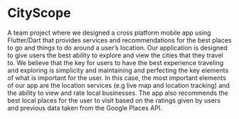 # CityScope

A team project where we designed a cross platform mobile app using Flutter/Dart that provides services and recommendations for the best places to go and things to do around a user’s location. Our application is designed to give users the best ability to explore and view the cities that they travel to. We believe that the key for users to have the best experience traveling and exploring is simplicity and maintaining and perfecting the key elements of what is important for the user. In this case, the most important elements of our app are the location services (e.g live map and location tracking) and the ability to view and rate local businesses. The app also recommends the best local places for the user to visit based on the ratings given by users and previous data taken from the Google Places API. 
